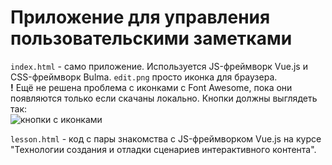 # Приложение для управления пользовательскими заметками  

`index.html` - само приложение. Используется JS-фреймворк Vue.js и CSS-фреймворк Bulma. `edit.png` просто иконка для браузера.  
**!** Ещё не решена проблема с иконками с Font Awesome, пока они появляются только если скачаны локально. Кнопки должны выглядеть так:  
![кнопки с иконками](https://user-images.githubusercontent.com/46486971/147754576-b7f7bb6a-dff8-4eaf-9df8-4da32465a33d.png)


`lesson.html` - код с пары знакомства с JS-фреймворком Vue.js на курсе "Технологии создания и отладки сценариев интерактивного контента".  
